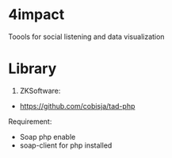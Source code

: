 # 4impact
Toools for social listening and data visualization


# Library

1. ZKSoftware:

+ https://github.com/cobisja/tad-php

Requirement: 

* Soap php enable
* soap-client for php installed